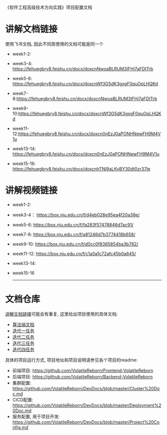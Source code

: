 《软件工程高级技术方向实践》项目配置文档

# 讲解文档链接

使用飞书文档, 因此不同周使用的文档可能是同一个

* week1-2:

*  week3-4: https://fehuegbry8.feishu.cn/docx/doxcnNwoaBLRUM3IFHi7aFDlTrb
* week5-6: https://fehuegbry8.feishu.cn/docx/doxcnWf3G5dK3gsgF0quOpLHQKd
* week7-8:https://fehuegbry8.feishu.cn/docx/doxcnNwoaBLRUM3IFHi7aFDlTrb
* week9-10:https://fehuegbry8.feishu.cn/docx/doxcnWf3G5dK3gsgF0quOpLHQKd
* week11-12:https://fehuegbry8.feishu.cn/docx/doxcn0nEzJ0aPONHNewFH9M4V1u
* week13-14: https://fehuegbry8.feishu.cn/docx/doxcn0nEzJ0aPONHNewFH9M4V1u
* week15-16: https://fehuegbry8.feishu.cn/docx/doxcnhTNI9aLKvBY30dt0zr37Ie

# 讲解视频链接

* week1-2:

*  week3-4： https://box.nju.edu.cn/f/d4eb028e95ea4f20a38e/

* week5-6: https://box.nju.edu.cn/f/fa283f57478846d7ac91/

* week7-8: https://box.nju.edu.cn/f/a81246d7b3774418b658/

* week9-10: https://box.nju.edu.cn/f/d0cc0f8365854ba3b782/

* week11-12: https://box.nju.edu.cn/f/c1a0a1c72afc45b0a645/

* week13-14: 

* week15-16

  ****

# 文档仓库

[讲解文档链接](#讲解文档链接)可能会有重复, 这里给出项目使用的具体文档:

* [算法端文档](https://fehuegbry8.feishu.cn/docx/Ja76dF1ALoPlGQxk8k2csL99nDh) 
* [迭代一任务](https://fehuegbry8.feishu.cn/docx/doxcnRrLGv4Pyuz783FwFfbvOYp)
* [迭代二任务](https://fehuegbry8.feishu.cn/docx/doxcnWf3G5dK3gsgF0quOpLHQKd)
* [迭代三任务](https://fehuegbry8.feishu.cn/docx/doxcn0nEzJ0aPONHNewFH9M4V1u)
* [迭代四任务](https://fehuegbry8.feishu.cn/docx/doxcnhTNI9aLKvBY30dt0zr37Ie)



具体的项目运行方式, 项目地址和项目说明请参见各个项目的readme:

- 前端项目: https://github.com/VolatileReborn/Frontend-VolatileReborn
- 后端项目: https://github.com/VolatileReborn/Backend-VolatileReborn
- 集群配置: https://github.com/VolatileReborn/DevDocs/blob/master/Cluster%20Doc.md
- CICD配置: https://github.com/VolatileReborn/DevDocs/blob/master/Deployment%20Doc.md
- 服务配置, 用于项目开发: https://github.com/VolatileReborn/DevDocs/blob/master/Project%20Config.md

